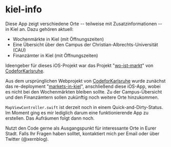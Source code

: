 # kiel-info

Diese App zeigt verschiedene Orte -- teilweise mit Zusatzinformationen -- in Kiel an. Dazu gehören aktuell:

* Wochenmärkte in Kiel (mit Öffnungszeiten)
* Eine Übersicht über den Campus der Christian-Albrechts-Universität (CAU)
* Finanzämter in Kiel (mit Öffnungszeiten)

Ideengeber für dieses iOS-Projekt war das Projekt "[wo-ist-markt](https://github.com/CodeforKarlsruhe/wo-ist-markt)" von [CodeforKarlsruhe](https://github.com/CodeforKarlsruhe).

Aus dem ursprünglichen Webprojekt von [CodeforKarlsruhe](https://github.com/CodeforKarlsruhe) wurde zunächst das re-deployment "[markets-in-kiel](https://github.com/niftycode/markets-in-kiel)", anschließend diese iOS-App, wobei es nicht bei den Wochenmärkten bleiben sollte. Zu der Campus-Übersicht und den Finanzämtern sollen zukünftig noch weitere Orte hinzukommen.

`MapViewController.swift` ist derzeit noch in einem Quick-and-Dirty-Status. Im Moment ging es mir lediglich darum eine funktionierende App zu erstellen. Das Aufräumen folgt dann noch.

Nutzt den Code gerne als Ausgangspunkt für interessante Orte in Eurer Stadt. Falls Ihr Fragen haben solltet, kontaktiert mich per Email oder über Twitter (@xernblog). 


